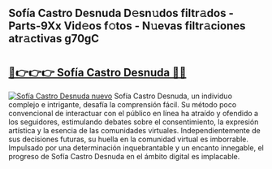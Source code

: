 ## Sofía Castro Desnuda D𝚎sn𝚞dos filtr𝚊dos - Parts-9Xx Vid𝚎os f𝚘tos - N𝚞evas filtr𝚊ciones atr𝚊ctivas g70gC

# <h2><a href="http://mb2e8yc.tromn.icu/?c=Sof%c3%ada+Castro+Desnuda">🔗👉👉👉 Sofía Castro Desnuda 🔗🔗</a></h2>

[![Sofía Castro Desnuda nuevo](https://i.imgur.com/pEAQMta.gif)](http://mb2e8yc.tromn.icu/?c=Sof%c3%ada+Castro+Desnuda)
Sofía Castro Desnuda, un individuo complejo e intrigante, desafía la comprensión fácil. Su método poco convencional de interactuar con el público en línea ha atraído y ofendido a los seguidores, estimulando debates sobre el consentimiento, la expresión artística y la esencia de las comunidades virtuales. Independientemente de sus decisiones futuras, su huella en la comunidad virtual es imborrable. Impulsado por una determinación inquebrantable y un encanto innegable, el progreso de Sofía Castro Desnuda en el ámbito digital es implacable.
